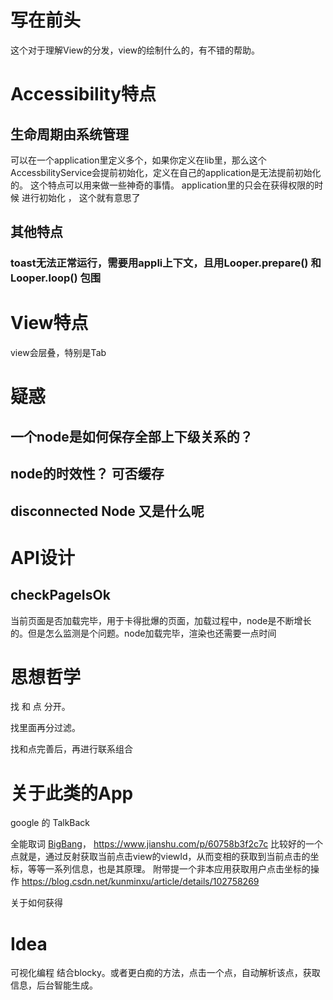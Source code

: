 # 写在前头

这个对于理解View的分发，view的绘制什么的，有不错的帮助。



# Accessibility特点

## 生命周期由系统管理

可以在一个application里定义多个，如果你定义在lib里，那么这个AccessbilityService会提前初始化，定义在自己的application是无法提前初始化的。 这个特点可以用来做一些神奇的事情。 application里的只会在获得权限的时候 进行初始化 ， 这个就有意思了

## 其他特点

### toast无法正常运行，需要用appli上下文，且用Looper.prepare() 和 Looper.loop() 包围

# View特点

view会层叠，特别是Tab

# 疑惑

## 一个node是如何保存全部上下级关系的？

## node的时效性？ 可否缓存

## disconnected Node 又是什么呢

# API设计

## checkPageIsOk

当前页面是否加载完毕，用于卡得批爆的页面，加载过程中，node是不断增长的。但是怎么监测是个问题。node加载完毕，渲染也还需要一点时间

# 思想哲学

找 和 点 分开。

找里面再分过滤。

找和点完善后，再进行联系组合	

# 关于此类的App

google 的 TalkBack

全能取词 [BigBang](https://github.com/penglu20/Bigbang)， https://www.jianshu.com/p/60758b3f2c7c 比较好的一个点就是，通过反射获取当前点击view的viewId，从而变相的获取到当前点击的坐标，等等一系列信息，也是其原理。 附带提一个非本应用获取用户点击坐标的操作 https://blog.csdn.net/kunminxu/article/details/102758269



关于如何获得

# Idea 

可视化编程 结合blocky。或者更白痴的方法，点击一个点，自动解析该点，获取信息，后台智能生成。

